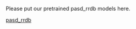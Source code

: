 Please put our pretrained pasd_rrdb models here.

[pasd_rrdb](http://public-vigen-video.oss-cn-shanghai.aliyuncs.com/robin/models/PASD/pasd_rrdb.zip)
